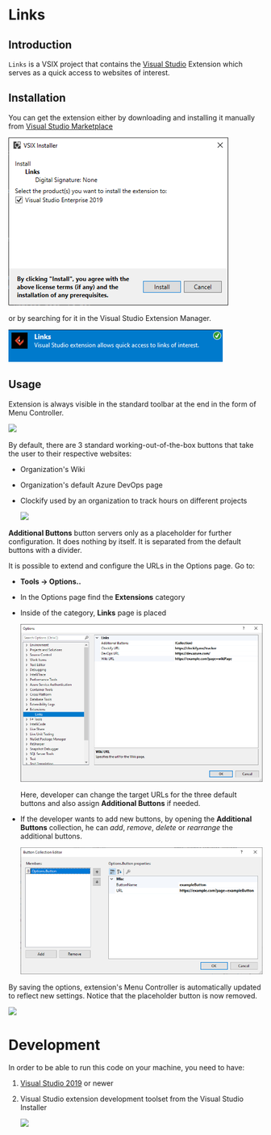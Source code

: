 # Links

## Introduction 
`Links` is a VSIX project that contains the [Visual Studio](https://visualstudio.microsoft.com/vs/) Extension which serves as a quick access to websites of interest.

## Installation
You can get the extension either by downloading and installing it manually from [Visual Studio Marketplace](https://marketplace.visualstudio.com/items?itemName=Enterwell.enterwellvslinksvsix)

![](img/installer.png)

or by searching for it in the Visual Studio Extension Manager.

![](img/extensionManager.png)

## Usage
Extension is always visible in the standard toolbar at the end in the form of Menu Controller.

![](img/toolbarIcon.png)

By default, there are 3 standard working-out-of-the-box buttons that take the user to their respective websites:

+ Organization's Wiki
+ Organization's default Azure DevOps page
+ Clockify used by an organization to track hours on different projects

  ![](img/defaultButtons.png)

**Additional Buttons** button servers only as a placeholder for further configuration. It does nothing by itself. It is separated from the default buttons with a divider.

It is possible to extend and configure the URLs in the Options page. Go to:

+ **Tools -> Options..**
+ In the Options page find the **Extensions** category
+ Inside of the category, **Links** page is placed

  ![](img/optionsPage.png)

  Here, developer can change the target URLs for the three default buttons and also assign **Additional Buttons** if needed.

+ If the developer wants to add new buttons, by opening the **Additional Buttons** collection, he can *add*, *remove*, *delete* or *rearrange* the additional buttons.

  ![](img/addingButton.png)

By saving the options, extension's Menu Controller is automatically updated to reflect new settings. Notice that the placeholder button is now removed.

![](img/newButtons.png)

# Development
In order to be able to run this code on your machine, you need to have:
1. [Visual Studio 2019](https://visualstudio.microsoft.com/vs/) or newer
2. Visual Studio extension development toolset from the Visual Studio Installer

   ![](img/dependency.png)
